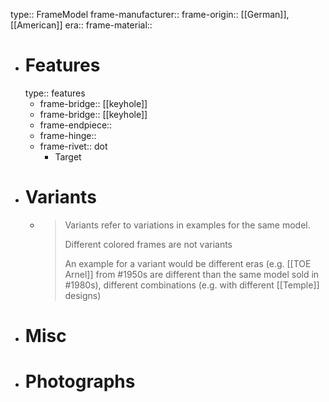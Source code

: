 type:: FrameModel
frame-manufacturer::
frame-origin:: [[German]], [[American]] 
era::
frame-material::

- # Features
  type:: features
	- frame-bridge:: [[keyhole]]
	- frame-bridge:: [[keyhole]]
	- frame-endpiece::
	- frame-hinge::
	- frame-rivet::  dot
		- Target
- # Variants
	- > Variants refer to variations in examples for the same model.
	  >
	  > Different colored frames are not variants
	  >
	  > An example for a variant would be different eras (e.g. [[TOE Arnel]] from #1950s are different than the same model sold in #1980s), different combinations (e.g. with different [[Temple]] designs)
- # Misc
- # Photographs